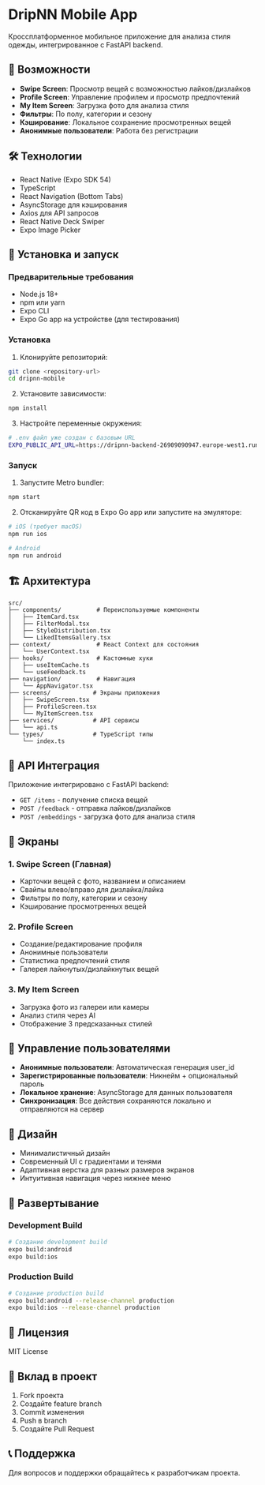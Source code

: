# DripNN Mobile App

Кроссплатформенное мобильное приложение для анализа стиля одежды, интегрированное с FastAPI backend.

## 🚀 Возможности

- **Swipe Screen**: Просмотр вещей с возможностью лайков/дизлайков
- **Profile Screen**: Управление профилем и просмотр предпочтений
- **My Item Screen**: Загрузка фото для анализа стиля
- **Фильтры**: По полу, категории и сезону
- **Кэширование**: Локальное сохранение просмотренных вещей
- **Анонимные пользователи**: Работа без регистрации

## 🛠 Технологии

- React Native (Expo SDK 54)
- TypeScript
- React Navigation (Bottom Tabs)
- AsyncStorage для кэширования
- Axios для API запросов
- React Native Deck Swiper
- Expo Image Picker

## 📱 Установка и запуск

### Предварительные требования

- Node.js 18+
- npm или yarn
- Expo CLI
- Expo Go app на устройстве (для тестирования)

### Установка

1. Клонируйте репозиторий:
```bash
git clone <repository-url>
cd dripnn-mobile
```

2. Установите зависимости:
```bash
npm install
```

3. Настройте переменные окружения:
```bash
# .env файл уже создан с базовым URL
EXPO_PUBLIC_API_URL=https://dripnn-backend-26909090947.europe-west1.run.app
```

### Запуск

1. Запустите Metro bundler:
```bash
npm start
```

2. Отсканируйте QR код в Expo Go app или запустите на эмуляторе:
```bash
# iOS (требует macOS)
npm run ios

# Android
npm run android
```

## 🏗 Архитектура

```
src/
├── components/          # Переиспользуемые компоненты
│   ├── ItemCard.tsx
│   ├── FilterModal.tsx
│   ├── StyleDistribution.tsx
│   └── LikedItemsGallery.tsx
├── context/             # React Context для состояния
│   └── UserContext.tsx
├── hooks/               # Кастомные хуки
│   ├── useItemCache.ts
│   └── useFeedback.ts
├── navigation/          # Навигация
│   └── AppNavigator.tsx
├── screens/            # Экраны приложения
│   ├── SwipeScreen.tsx
│   ├── ProfileScreen.tsx
│   └── MyItemScreen.tsx
├── services/           # API сервисы
│   └── api.ts
└── types/              # TypeScript типы
    └── index.ts
```

## 🔧 API Интеграция

Приложение интегрировано с FastAPI backend:

- `GET /items` - получение списка вещей
- `POST /feedback` - отправка лайков/дизлайков
- `POST /embeddings` - загрузка фото для анализа стиля

## 📱 Экраны

### 1. Swipe Screen (Главная)
- Карточки вещей с фото, названием и описанием
- Свайпы влево/вправо для дизлайка/лайка
- Фильтры по полу, категории и сезону
- Кэширование просмотренных вещей

### 2. Profile Screen
- Создание/редактирование профиля
- Анонимные пользователи
- Статистика предпочтений стиля
- Галерея лайкнутых/дизлайкнутых вещей

### 3. My Item Screen
- Загрузка фото из галереи или камеры
- Анализ стиля через AI
- Отображение 3 предсказанных стилей

## 🔐 Управление пользователями

- **Анонимные пользователи**: Автоматическая генерация user_id
- **Зарегистрированные пользователи**: Никнейм + опциональный пароль
- **Локальное хранение**: AsyncStorage для данных пользователя
- **Синхронизация**: Все действия сохраняются локально и отправляются на сервер

## 🎨 Дизайн

- Минималистичный дизайн
- Современный UI с градиентами и тенями
- Адаптивная верстка для разных размеров экранов
- Интуитивная навигация через нижнее меню

## 🚀 Развертывание

### Development Build
```bash
# Создание development build
expo build:android
expo build:ios
```

### Production Build
```bash
# Создание production build
expo build:android --release-channel production
expo build:ios --release-channel production
```

## 📝 Лицензия

MIT License

## 🤝 Вклад в проект

1. Fork проекта
2. Создайте feature branch
3. Commit изменения
4. Push в branch
5. Создайте Pull Request

## 📞 Поддержка

Для вопросов и поддержки обращайтесь к разработчикам проекта.